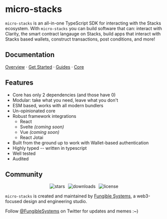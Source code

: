 # micro-stacks

`micro-stacks` is an all-in-one TypeScript SDK for interacting with the Stacks ecosystem. With `micro-stacks` you can
build software that can: interact with Clarity, the smart contract langauge on Stacks, build apps that interact with
Stacks based wallets, construct transactions, post conditions, and more!

## Documentation

[Overview](https://micro-stacks.dev/docs/overview) · [Get Started](https://micro-stacks.dev/docs/getting-started)
· [Guides](https://micro-stacks.dev/guides/stacks-apps)
· [Core](https://micro-stacks.dev/reference/core)

## Features

- Core has only 2 dependencies (and those have 0)
- Modular: take what you need, leave what you don't
- ESM based, works with all modern bundlers
- Un-opinionated core
- Robust framework integrations
  - React
  - Svelte _(coming soon)_
  - Vue _(coming soon)_
  - React Jotai
- Built from the ground up to work with Wallet-based authentication
- Highly typed -- written in typescript
- Well tested
- Audited

## Community

<p style="display: flex; align-items: center; justify-content: center; gap: 10px">
  <img alt="stars" src="https://badgen.net/github/stars/fungible-systems/micro-stacks" className="inline-block mr-2"/>
  <img alt="downloads" src="https://badgen.net/npm/dt/micro-stacks" className="inline-block mr-2"/>
  <img alt="license" src="https://badgen.net/npm/license/micro-stacks" className="inline-block mr-2"/>
</p>

`micro-stacks` is created and maintained by [Fungible Systems](https://fungible.systems), a web3-focused design and
engineering studio.

Follow [@FungibleSystems](https://twitter.com/FungibleSystems) on Twitter for updates and memes :~)
